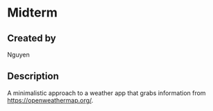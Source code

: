 # Midterm

## Created by

Nguyen

## Description

A minimalistic approach to a weather app that grabs information from https://openweathermap.org/.
